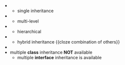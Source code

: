 - - single inheritance
- - multi-level
- - hierarchical
- - hybrid inheritance {{cloze combination of others}}
-
- multiple __class__ inheritance __NOT__ available
	- multiple __interface__ inheritance is available